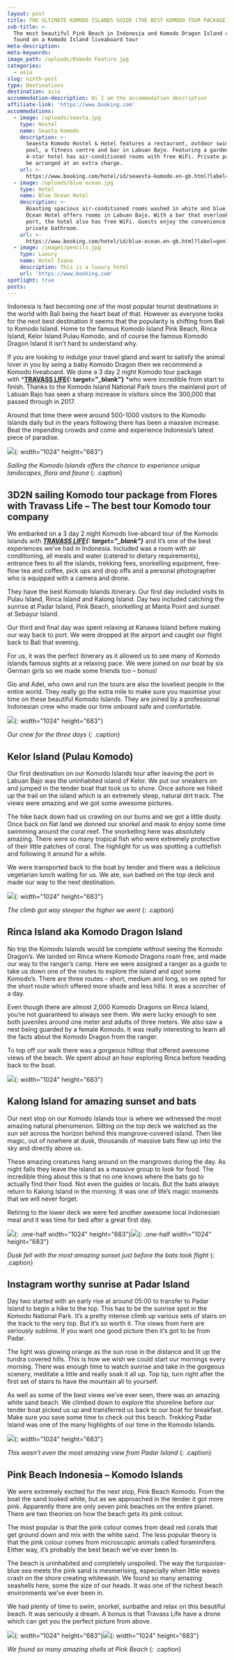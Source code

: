 ```yaml
---
layout: post
title: THE ULTIMATE KOMODO ISLANDS GUIDE (THE BEST KOMODO TOUR PACKAGE)
sub-title: >-
  The most beautiful Pink Beach in Indonesia and Komodo Dragon Island can all be
  found on a Komodo Island liveaboard tour
meta-description:
meta-keywords:
image_path: /uploads/Komodo Feature.jpg
categories:
  - asia
slug: ninth-post
type: Destinations
destination: asia
accommodation-description: Hi I am the accommodation description
affiliate-link: 'https://www.booking.com'
accommodations:
  - image: /uploads/seasta.jpg
    type: Hostel
    name: Seasta Komodo
    description: >-
      Seaesta Komodo Hostel & Hotel features a restaurant, outdoor swimming
      pool, a fitness centre and bar in Labuan Bajo. Featuring a garden, the
      4-star hotel has air-conditioned rooms with free WiFi. Private parking can
      be arranged at an extra charge.
    url: >-
      https://www.booking.com/hotel/id/seaesta-komodo.en-gb.html?label=gen173nr-1DCAEoggI46AdIM1gEaGiIAQGYAQm4AQfIAQzYAQPoAQGIAgGoAgO4Aq62ne4FwAIB;sid=f7789395429c9a9cbae26d861859d3c5;dest_id=-2683993;dest_type=city;dist=0;from_beach_key_ufi_sr=1;group_adults=2;group_children=0;hapos=4;hpos=4;no_rooms=1;room1=A%2CA;sb_price_type=total;sr_order=popularity;srepoch=1573346141;srpvid=c84b042e8be20011;type=total;ucfs=1&#hotelTmpl
  - image: /uploads/blue ocean.jpg
    type: Hotel
    name: Blue Ocean Hotel
    description: >-
      Boasting spacious air-conditioned rooms washed in white and blue, Blue
      Ocean Hotel offers rooms in Labuan Bajo. With a bar that overlooks the
      port, the hotel also has free WiFi. Guests enjoy the convenience of a
      private bathroom.
    url: >-
      https://www.booking.com/hotel/id/blue-ocean.en-gb.html?label=gen173nr-1DCAEoggI46AdIM1gEaGiIAQGYAQm4AQfIAQzYAQPoAQGIAgGoAgO4Aq62ne4FwAIB&sid=f7789395429c9a9cbae26d861859d3c5&dest_id=-2683993&dest_type=city&from_beach_key_ufi_sr=1&group_adults=2&group_children=0&hapos=1&hpos=1&no_rooms=1&sr_order=popularity&srepoch=1573346141&srpvid=c84b042e8be20011&ucfs=1&from=searchresults;highlight_room=#hotelTmpl
  - image: /images/pencils.jpg
    type: Luxury
    name: Hotel Ivana
    description: This is a luxury hotel
    url: 'https://www.booking.com'
spotlight: true
posts:
---
```


Indonesia is fast becoming one of the most popular tourist destinations in the world with Bali being the heart beat of that. However as everyone looks for the next best destination it seems that the popularity is shifting from Bali to Komodo Island. Home to the famous Komodo Island Pink Beach, Rinca Island, Kelor Island Pulau Komodo, and of course the famous Komodo Dragon Island it isn’t hard to understand why.

If you are looking to indulge your travel gland and want to satisfy the animal lover in you by seing a baby Komodo Dragon then we recommend a Komodo liveaboard. We done a 3 day 2 night Komodo tour package with&nbsp;***[TRAVASS LIFE](https://travass.life/komodoisland/){: target="_blank"}**&nbsp;*who were incredible from start to finish. Thanks to the Komodo Island National Park tours the mainland port of Labuan Bajo has seen a sharp increase in visitors since the 300,000 that passed through in 2017.

Around that time there were around 500-1000 visitors to the Komodo Islands daily but in the years following there has been a massive increase. Beat the impending crowds and come and experience Indonesia’s latest piece of paradise.

![](/uploads/komodo-2.jpg){: width="1024" height="683"}

*Sailing the Komodo Islands offers the chance to experience unique landscapes, flora and fauna*
{: .caption}

## 3D2N sailing Komodo tour package from Flores with Travass Life – The best tour Komodo tour company

We embarked on a 3 day 2 night Komodo live-aboard tour of the Komodo Islands with&nbsp;***[TRAVASS LIFE](https://travass.life/komodoisland/){: target="_blank"}***&nbsp;and it’s one of the best experiences we’ve had in Indonesia. Included was a room with air conditioning, all meals and water (catered to dietary requirements), entrance fees to all the islands, trekking fees, snorkelling equipment, free-flow tea and coffee, pick ups and drop offs and a personal photographer who is equipped with a camera and drone.

They have the best Komodo Islands itinerary. Our first day included visits to Pulau Island, Rinca Island and Kalong Island. Day two included catching the sunrise at Padar Island, Pink Beach, snorkelling at Manta Point and sunset at Sebayur Island.

Our third and final day was spent relaxing at Kanawa Island before making our way back to port. We were dropped at the airport and caught our flight back to Bali that evening.

For us, it was the perfect itinerary as it allowed us to see many of Komodo Islands famous sights at a relaxing pace. We were joined on our boat by six German girls so we made some friends too – bonus\!

Gio and Adel, who own and run the tours are also the loveliest people in the entire world. They really go the extra mile to make sure you maximise your time on these beautiful Komodo Islands. They are joined by a professional Indonesian crew who made our time onboard safe and comfortable.

![](/uploads/komodo-3.jpg){: width="1024" height="683"}

*Our crew for the three days*
{: .caption}

## Kelor Island (Pulau Komodo)

Our first destination on our Komodo Islands tour after leaving the port in Labuan Bajo was the uninhabited island of Kelor. We put our sneakers on and jumped in the tender boat that took us to shore. Once ashore we hiked up the trail on the island which is an extremely steep, natural dirt track. The views were amazing and we got some awesome pictures.

The hike back down had us crawling on our bums and we got a little dusty. Once back on flat land we donned our snorkel and mask to enjoy some time swimming around the coral reef. The snorkelling here was absolutely amazing. There were so many tropical fish who were extremely protective of their little patches of coral. The highlight for us was spotting a cuttlefish and following it around for a while.

We were transported back to the boat by tender and there was a delicious vegetarian lunch waiting for us. We ate, sun bathed on the top deck and made our way to the next destination.

![](/uploads/komodo-4.jpg){: width="1024" height="683"}

*The climb got way steeper the higher we went*
{: .caption}

## Rinca Island aka Komodo Dragon Island

No trip the Komodo Islands would be complete without seeing the Komodo Dragon’s. We landed on Rinca where Komodo Dragons roam free, and made our way to the ranger’s camp. Here we were assigned a ranger as a guide to take us down one of the routes to explore the island and spot some Komodo’s. There are three routes – short, medium and long, so we opted for the short route which offered more shade and less hills. It was a scorcher of a day.

Even though there are almost 2,000 Komodo Dragons on Rinca Island, you’re not guaranteed to always see them. We were lucky enough to see both juveniles around one meter and adults of three meters. We also saw a nest being guarded by a female Komodo. It was really interesting to learn all the facts about the Komodo Dragon from the ranger.

To top off our walk there was a gorgeous hilltop that offered awesome views of the beach. We spent about an hour exploring Rinca before heading back to the boat.

![](/uploads/komodo-5.jpg){: width="1024" height="683"}

## Kalong Island for amazing sunset and bats

Our next stop on our Komodo Islands tour is where we witnessed the most amazing natural phenomenon. Sitting on the top deck we watched as the sun set across the horizon behind this mangrove-covered island. Then like magic, out of nowhere at dusk, thousands of massive bats flew up into the sky and directly above us.

These amazing creatures hang around on the mangroves during the day. As night falls they leave the island as a massive group to look for food. The incredible thing about this is that no one knows where the bats go to actually find their food. Not even the guides or locals. But the bats always return to Kalong Island in the morning. It was one of life’s magic moments that we will never forget.

Retiring to the lower deck we were fed another awesome local Indonesian meal and it was time for bed after a great first day.

![](/uploads/komodo-6.jpg){: .one-half width="1024" height="683"}![](/uploads/komodo-4.jpg){: .one-half width="1024" height="683"}

*Dusk fell with the most amazing sunset just before the bats took flight*
{: .caption}

## Instagram worthy sunrise at Padar Island

Day two started with an early rise at around 05:00 to transfer to Padar Island to begin a hike to the top. This has to be the sunrise spot in the Komodo National Park. It’s a pretty intense climb up various sets of stairs on the track to the very top. But it’s so worth it. The views from here are seriously sublime. If you want one good picture then it’s got to be from Padar.

The light was glowing orange as the sun rose in the distance and lit up the tundra covered hills. This is how we wish we could start our mornings every morning. There was enough time to watch sunrise and take in the gorgeous scenery, meditate a little and really soak it all up. Top tip, turn right after the first set of stairs to have the mountain all to yourself.

As well as some of the best views we’ve ever seen, there was an amazing white sand beach. We climbed down to explore the shoreline before our tender boat picked us up and transferred us back to our boat for breakfast. Make sure you save some time to check out this beach. Trekking Padar Island was one of the many highlights of our time in the Komodo Islands.

![](/uploads/komodo-7.jpg){: width="1024" height="683"}

*This wasn’t even the most amazing view from Padar Island*
{: .caption}

## Pink Beach Indonesia – Komodo Islands

We were extremely excited for the next stop, Pink Beach Komodo. From the boat the sand looked white, but as we approached in the tender it got more pink. Apparently there are only seven pink beaches on the entire planet. There are two theories on how the beach gets its pink colour.

The most popular is that the pink colour comes from dead red corals that get ground down and mix with the white sand. The less popular theory is that the pink colour comes from microscopic animals called foraminifera. Either way, it’s probably the best beach we’ve ever been to.

The beach is uninhabited and completely unspoiled. The way the turquoise-blue sea meets the pink sand is mesmerising, especially when little waves crash on the shore creating whitewash. We found so many amazing seashells here, some the size of our heads. It was one of the richest beach environments we’ve ever been in.

We had plenty of time to swim, snorkel, sunbathe and relax on this beautiful beach. It was seriously a dream. A bonus is that Travass Life have a drone which can get you the perfect picture from above.

![](/uploads/komodo-8.jpg){: width="1024" height="683"}![](/uploads/komodo-8.jpg){: width="1024" height="683"}

*We found so many amazing shells at Pink Beach*
{: .caption}
